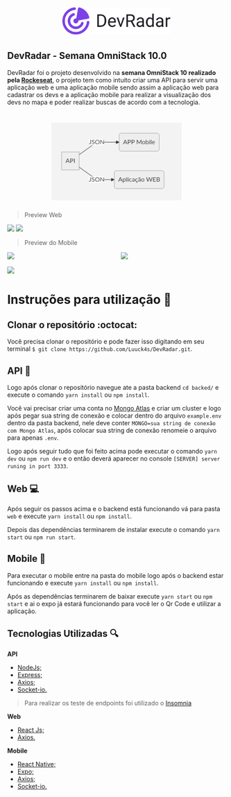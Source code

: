 <h1 align="center">
	<img alt="DevRadar" src="./assets/devradar.svg" width="250px" />
</h1>

## DevRadar - Semana OmniStack 10.0

DevRadar foi o projeto desenvolvido na <b>semana OmniStack 10 realizado pela [Rockeseat](https://rocketseat.com.br/)</b>, o projeto tem como intuito criar uma API para servir uma aplicação web e uma aplicação mobile sendo assim a aplicação web para cadastrar os devs e a aplicação mobile para realizar a visualização dos devs no mapa e poder realizar buscas de acordo com a tecnologia.

<h1 align="center">
	<img alt="Graphic" src="./assets/graphic.png" width="300px" />
</h1>

> Preview Web
<p>
<img  src="https://github.com/Luuck4s/DevRadar/blob/master/assets/web_register_page.png?raw=true" />
<img  src="https://github.com/Luuck4s/DevRadar/blob/master/assets/web_update_page.png?raw=true"/>
</p>

> Preview do Mobile
<p  align="left" >
<img  src="https://github.com/Luuck4s/DevRadar/blob/master/assets/mobile_map.jpeg?raw=true"  width="48%"/>
<img  src="https://github.com/Luuck4s/DevRadar/blob/master/assets/mobile_map_selectioned.jpeg?raw=true"  width="48%" align="right" />
</p>

<img  src="https://github.com/Luuck4s/DevRadar/blob/master/assets/mobile_profile_page.jpeg?raw=true"  width="48%" />

# Instruções para utilização  :hammer:
	
## Clonar o repositório :octocat:

 Você precisa clonar o repositório e pode fazer isso digitando em seu terminal `$ git clone https://github.com/Luuck4s/DevRadar.git`.
 
## API :satellite:

 Logo após clonar o repositório navegue ate a pasta backend `cd backed/` e execute o comando `yarn install` ou `npm install`.

Você vai precisar criar uma conta no [Mongo Atlas](https://www.mongodb.com/cloud/atlas) e criar um cluster e logo após pegar sua string de conexão e colocar dentro do arquivo `example.env` dentro da pasta backend, nele deve conter `MONGO=sua string de conexão com Mongo Atlas`, após colocar sua string de conexão renomeie o arquivo para apenas `.env`. 

Logo após seguir tudo que foi feito acima pode executar o comando `yarn dev` ou `npm run dev` e o então deverá aparecer no console `[SERVER] server runing in port 3333`. 

## Web :computer:

Após seguir os passos acima e o backend está funcionando vá para pasta `web` e execute `yarn install` ou `npm install`.

Depois das dependências terminarem de instalar execute o comando `yarn start` ou `npm run start`.

## Mobile :iphone:

Para executar o mobile entre na pasta do mobile logo após o backend estar funcionando e execute `yarn install` ou `npm install`.

Após as dependências terminarem de baixar execute `yarn start` ou `npm start` e ai o expo já estará funcionando para você ler o Qr Code e utilizar a aplicação.

## Tecnologias Utilizadas :mag:

<b>API</b>
- [NodeJs;](https://nodejs.org/en/)
- [Express;](https://www.express.com/)
- [Axios;](https://github.com/axios/axios)
- [Socket-io.](https://socket.io/)

> Para realizar os teste de endpoints foi utilizado o [Insomnia](https://insomnia.rest/)

<b>Web</b>
- [React Js;](https://pt-br.reactjs.org/)
- [Axios.](https://github.com/axios/axios)

<b>Mobile</b>
- [React Native;](https://facebook.github.io/react-native/)
- [Expo;](https://expo.io/)
- [Axios;](https://github.com/axios/axios)
- [Socket-io.](https://socket.io/)
